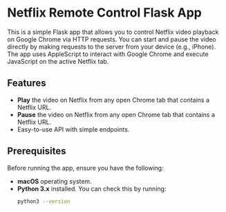 # Netflix Remote Control Flask App

This is a simple Flask app that allows you to control Netflix video playback on Google Chrome via HTTP requests. You can start and pause the video directly by making requests to the server from your device (e.g., iPhone). The app uses AppleScript to interact with Google Chrome and execute JavaScript on the active Netflix tab.

## Features

- **Play** the video on Netflix from any open Chrome tab that contains a Netflix URL.
- **Pause** the video on Netflix from any open Chrome tab that contains a Netflix URL.
- Easy-to-use API with simple endpoints.

## Prerequisites

Before running the app, ensure you have the following:

- **macOS** operating system.
- **Python 3.x** installed. You can check this by running:
  ```bash
  python3 --version
